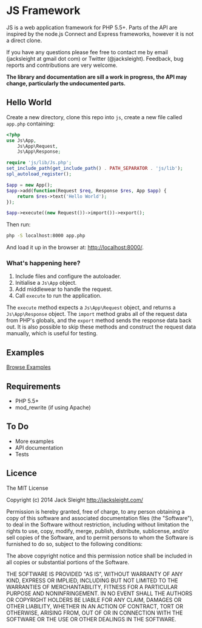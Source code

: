 # JS Framework

JS is a web application framework for PHP 5.5+. Parts of the API are inspired by the node.js Connect and Express frameworks, however it is not a direct clone.

If you have any questions please fee free to contact me by email (jacksleight at gmail dot com) or Twitter (@jacksleight). Feedback, bug reports and contributions are very welcome.

**The library and documentation are sill a work in progress, the API may change, particularly the undocumented parts.**

## Hello World

Create a new directory, clone this repo into `js`, create a new file called `app.php` containing:

```php
<?php
use Js\App,
	Js\App\Request, 
	Js\App\Response;

require 'js/lib/Js.php';
set_include_path(get_include_path() . PATH_SEPARATOR . 'js/lib');
spl_autoload_register();

$app = new App();
$app->add(function(Request $req, Response $res, App $app) {
	return $res->text('Hello World');
});

$app->execute((new Request())->import())->export();
```
	
Then run:

```bash
php -S localhost:8000 app.php
```
	
And load it up in the browser at: [http://localhost:8000/](http://localhost:8000/).

### What's happening here?

1. Include files and configure the autoloader.
2. Initialise a `Js\App` object.
3. Add middlewear to handle the request.
4. Call `execute` to run the application.

The `execute` method expects a `Js\App\Request` object, and returns a `Js\App\Response` object. The `import` method grabs all of the request data from PHP's globals, and the `export` method sends the response data back out. It is also possible to skip these methods and construct the request data manually, which is useful for testing.

## Examples

[Browse Examples](examples)

## Requirements

* PHP 5.5+
* mod_rewrite (if using Apache)

## To Do

* More examples
* API documentation
* Tests

## Licence

The MIT License

Copyright (c) 2014 Jack Sleight http://jacksleight.com/

Permission is hereby granted, free of charge, to any person obtaining a copy
of this software and associated documentation files (the "Software"), to deal
in the Software without restriction, including without limitation the rights
to use, copy, modify, merge, publish, distribute, sublicense, and/or sell
copies of the Software, and to permit persons to whom the Software is
furnished to do so, subject to the following conditions:

The above copyright notice and this permission notice shall be included in
all copies or substantial portions of the Software.

THE SOFTWARE IS PROVIDED "AS IS", WITHOUT WARRANTY OF ANY KIND, EXPRESS OR
IMPLIED, INCLUDING BUT NOT LIMITED TO THE WARRANTIES OF MERCHANTABILITY,
FITNESS FOR A PARTICULAR PURPOSE AND NONINFRINGEMENT. IN NO EVENT SHALL THE
AUTHORS OR COPYRIGHT HOLDERS BE LIABLE FOR ANY CLAIM, DAMAGES OR OTHER
LIABILITY, WHETHER IN AN ACTION OF CONTRACT, TORT OR OTHERWISE, ARISING FROM,
OUT OF OR IN CONNECTION WITH THE SOFTWARE OR THE USE OR OTHER DEALINGS IN
THE SOFTWARE.